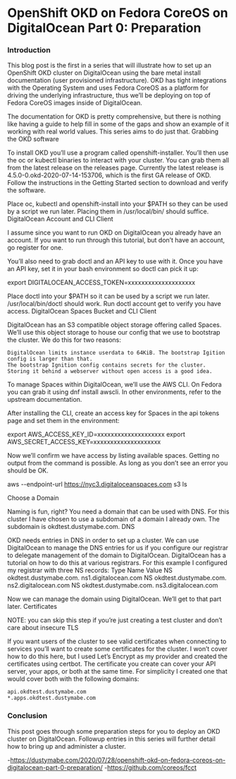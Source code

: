 

# OpenShift OKD on Fedora CoreOS on DigitalOcean Part 0: Preparation

### Introduction

This blog post is the first in a series that will illustrate how to set up an OpenShift OKD cluster on DigitalOcean using the bare metal install documentation (user provisioned infrastructure). OKD has tight integrations with the Operating System and uses Fedora CoreOS as a platform for driving the underlying infrastructure, thus we’ll be deploying on top of Fedora CoreOS images inside of DigitalOcean.

The documentation for OKD is pretty comprehensive, but there is nothing like having a guide to help fill in some of the gaps and show an example of it working with real world values. This series aims to do just that.
Grabbing the OKD software

To install OKD you’ll use a program called openshift-installer. You’ll then use the oc or kubectl binaries to interact with your cluster. You can grab them all from the latest release on the releases page. Currently the latest release is 4.5.0-0.okd-2020-07-14-153706, which is the first GA release of OKD. Follow the instructions in the Getting Started section to download and verify the software.

Place oc, kubectl and openshift-install into your $PATH so they can be used by a script we run later. Placing them in /usr/local/bin/ should suffice.
DigitalOcean Account and CLI Client

I assume since you want to run OKD on DigitalOcean you already have an account. If you want to run through this tutorial, but don’t have an account, go register for one.

You’ll also need to grab doctl and an API key to use with it. Once you have an API key, set it in your bash environment so doctl can pick it up:

export DIGITALOCEAN_ACCESS_TOKEN=xxxxxxxxxxxxxxxxxxxx

Place doctl into your $PATH so it can be used by a script we run later. /usr/local/bin/doctl should work. Run doctl account get to verify you have access.
DigitalOcean Spaces Bucket and CLI Client

DigitalOcean has an S3 compatible object storage offering called Spaces. We’ll use this object storage to house our config that we use to bootstrap the cluster. We do this for two reasons:

    DigitalOcean limits instance userdata to 64KiB. The bootstrap Igition config is larger than that.
    The bootstrap Ignition config contains secrets for the cluster. Storing it behind a webserver without open access is a good idea.

To manage Spaces within DigitalOcean, we’ll use the AWS CLI. On Fedora you can grab it using dnf install awscli. In other environments, refer to the upstream documentation.

After installing the CLI, create an access key for Spaces in the api tokens page and set them in the environment:

export AWS_ACCESS_KEY_ID=xxxxxxxxxxxxxxxxxxxx
export AWS_SECRET_ACCESS_KEY=xxxxxxxxxxxxxxxxxxxx

Now we’ll confirm we have access by listing available spaces. Getting no output from the command is possible. As long as you don’t see an error you should be OK.

aws --endpoint-url https://nyc3.digitaloceanspaces.com s3 ls

Choose a Domain

Naming is fun, right? You need a domain that can be used with DNS. For this cluster I have chosen to use a subdomain of a domain I already own. The subdomain is okdtest.dustymabe.com.
DNS

OKD needs entries in DNS in order to set up a cluster. We can use DigitalOcean to manage the DNS entries for us if you configure our registrar to delegate management of the domain to DigitalOcean. DigitalOcean has a tutorial on how to do this at various registrars. For this example I configured my registrar with three NS records:
Type 	Name 	Value
NS 	okdtest.dustymabe.com. 	ns1.digitalocean.com
NS 	okdtest.dustymabe.com. 	ns2.digitalocean.com
NS 	okdtest.dustymabe.com. 	ns3.digitalocean.com

Now we can manage the domain using DigitalOcean. We’ll get to that part later.
Certificates

NOTE: you can skip this step if you’re just creating a test cluster and don’t care about insecure TLS

If you want users of the cluster to see valid certificates when connecting to services you’ll want to create some certificates for the cluster. I won’t cover how to do this here, but I used Let’s Encrypt as my provider and created the certificates using certbot. The certificate you create can cover your API server, your apps, or both at the same time. For simplicity I created one that would cover both with the following domains:

    api.okdtest.dustymabe.com
    *.apps.okdtest.dustymabe.com

### Conclusion

This post goes through some preparation steps for you to deploy an OKD cluster on DigitalOcean. Followup entries in this series will further detail how to bring up and administer a cluster.


-https://dustymabe.com/2020/07/28/openshift-okd-on-fedora-coreos-on-digitalocean-part-0-preparation/
-https://github.com/coreos/fcct
